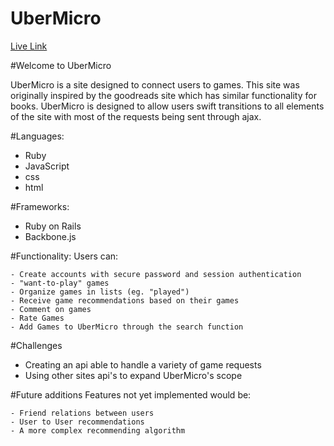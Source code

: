 # UberMicro

[Live Link][live]

[live]: http://www.ubermicro.link/


#Welcome to UberMicro

UberMicro is a site designed to connect users to games. This site was originally inspired by the goodreads site which has similar functionality for books. UberMicro is designed to allow users swift transitions to all elements of the site with most of the requests being sent through ajax.

#Languages:
* Ruby
* JavaScript
* css
* html

#Frameworks:
* Ruby on Rails
* Backbone.js

#Functionality:
  Users can:

    - Create accounts with secure password and session authentication
    - "want-to-play" games
    - Organize games in lists (eg. "played")
    - Receive game recommendations based on their games
    - Comment on games
    - Rate Games
    - Add Games to UberMicro through the search function

#Challenges
  * Creating an api able to handle a variety of game requests
  * Using other sites api's to expand UberMicro's scope

#Future additions
  Features not yet implemented would be:

    - Friend relations between users
    - User to User recommendations
    - A more complex recommending algorithm
